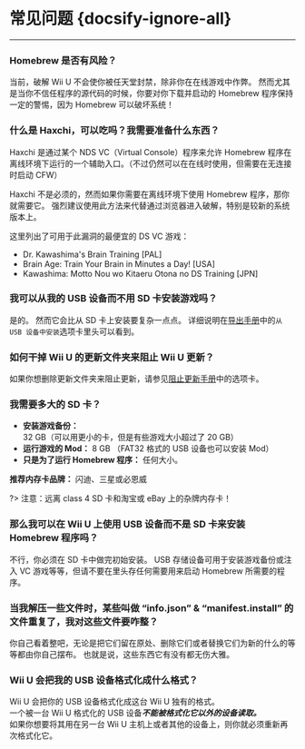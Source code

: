 # 常见问题 {docsify-ignore-all}
---
### Homebrew 是否有风险？

当前，破解 Wii U 不会使你被任天堂封禁，除非你在在线游戏中作弊。 然而尤其是当你不信任程序的源代码的时候，你要对你下载并启动的 Homebrew 程序保持一定的警惕，因为 Homebrew 可以破坏系统！

### 什么是 Haxchi，可以吃吗？我需要准备什么东西？

Haxchi 是通过某个 NDS VC（Virtual Console）程序来允许 Homebrew 程序在离线环境下运行的一个辅助入口。（不过仍然可以在在线时使用，但需要在无连接时启动 CFW）

Haxchi 不是必须的，然而如果你需要在离线环境下使用 Homebrew 程序，那你就需要它。 强烈建议使用此方法来代替通过浏览器进入破解，特别是较新的系统版本上。

这里列出了可用于此漏洞的最便宜的 DS VC 游戏：
 - Dr. Kawashima's Brain Training [PAL]
 - Brain Age: Train Your Brain in Minutes a Day! [USA]
 - Kawashima: Motto Nou wo Kitaeru Otona no DS Training [JPN]

### 我可以从我的 USB 设备而不用 SD 卡安装游戏吗？

是的。 然而它会比从 SD 卡上安装要复杂一点点。 详细说明在[导出手册](dump-games)中的`从 USB 设备中安装`选项卡里头可以看到。

### 如何干掉 Wii U 的更新文件夹来阻止 Wii U 更新？

如果你想删除更新文件夹来阻止更新，请参见[阻止更新手册](block-updates)中的选项卡。

### 我需要多大的 SD 卡？

 - **安装游戏备份：** 32 GB（可以用更小的卡，但是有些游戏大小超过了 20 GB）
 - **运行游戏的 Mod：** 8 GB （FAT32 格式的 USB 设备也可以安装 Mod）
 - **只是为了运行 Homebrew 程序：** 任何大小。

**推荐内存卡品牌：** 闪迪、三星或必恩威

?> 注意：远离 class 4 SD 卡和淘宝或 eBay 上的杂牌内存卡！

### 那么我可以在 Wii U 上使用 USB 设备而不是 SD 卡来安装 Homebrew 程序吗？

不行，你必须在 SD 卡中做完初始安装。 USB 存储设备可用于安装游戏备份或注入 VC 游戏等等，但请不要在里头存任何需要用来启动 Homebrew 所需要的程序。

### 当我解压一些文件时，某些叫做 “info.json” & “manifest.install” 的文件重复了，我对这些文件要咋整？

你自己看着整吧，无论是把它们留在原处、删除它们或者替换它们为新的什么的等等都由你自己摆布。 也就是说，这些东西它有没有都无伤大雅。

### Wii U 会把我的 USB 设备格式化成什么格式？

Wii U 会把你的 USB 设备格式化成这台 Wii U 独有的格式。  
一个被一台 Wii U 格式化的 USB 设备***不能被格式化它以外的设备读取。***  
如果你想要将其用在另一台 Wii U 主机上或者其他的设备上，则你就必须重新再次格式化它。